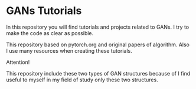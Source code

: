 # GANs Tutorials
In this repository you will find tutorials and projects related to GANs. I try to make the code as clear as possible. 

This repository based on pytorch.org and original papers of algorithm. Also I use many resources when creating these tutorials.

Attention! 

This repository include these two types of GAN structures because of I find useful to myself in my field of study only these two structures.
